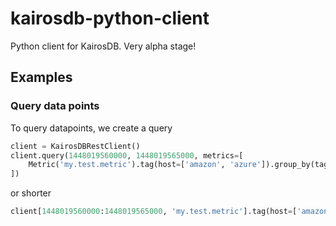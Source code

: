 # kairosdb-python-client

Python client for KairosDB. Very alpha stage!

## Examples

### Query data points

To query datapoints, we create a query

```python
client = KairosDBRestClient()
client.query(1448019560000, 1448019565000, metrics=[
    Metric('my.test.metric').tag(host=['amazon', 'azure']).group_by(tags=['host']).aggregate(sum=(1, 'hours'))
])
```

or shorter

```python
client[1448019560000:1448019565000, 'my.test.metric'].tag(host=['amazon', 'azure']).group_by(tags=['host']).aggregate(sum=(1, 'hours')).query()
```